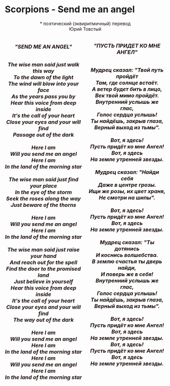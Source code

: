 # Scorpions - Send me an angel

<body style="background-image: url(img/Angel.jpg); background-size: 100%; background-repeat: no-repeat; background-position: top center;">
<center><font color='#1C0E0D'>
<audio src="music/send_me_an_angel.mp3" autoplay="autoplay"></audio>

<p> * поэтический (эквиритмичный) перевод<br>Юрий Товстый

<div class="text" style="column-count: 2; column-gap: 4%;column-width: 48%;">
  <h3><i><b>"SEND ME AN ANGEL"
  <p><br>The wise man said just walk this way<br>
To the dawn of the light<br>
The wind will blow into your face<br>
As the years pass you by<br>
Hear this voice from deep inside<br>
It's the call of your heart<br>
Close your eyes and your will find<br>
Passage out of the dark<br><br>
Here I am<br>
Will you send me an angel<br>
Here I am<br>
In the land of the morning star<br><br>
The wise man said just find your place<br>
In the eye of the storm<br>
Seek the roses along the way<br>
Just beware of the thorns<br><br>
Here I am<br>
Will you send me an angel<br>
Here I am<br>
In the land of the morning star<br><br>
The wise man said just raise your hand<br>
And reach out for the spell<br>
Find the door to the promised land<br>
Just believe in yourself<br>
Hear this voice from deep inside<br>
It's the call of your heart<br>
Close your eyes and your will find<br>
The way out of the dark<br><br>
Here I am<br>
Will you send me an angel<br>
Here I am<br>
In the land of the morning star<br>
Here I am<br>
Will you send me an angel<br>
Here I am<br>
In the land of the morning star<br>

<p><br>"ПУСТЬ ПРИДЕТ КО МНЕ АНГЕЛ"
<p><br>Мудрец сказал: "Твой путь пройдёт<br>
Там, где солнце встаёт.<br>
А ветер будет бить в лицо,<br>
Век твой мимо пройдёт.<br>
Внутренний услышь же глас,<br>
Голос сердца услышь!<br>
Ты найдёшь, закрыв глаза,<br>
Верный выход из тьмы".<br><br>
Вот, я здесь!<br>
Пусть придёт ко мне Ангел!<br>
Вот, я здесь<br>
На земле утренней звезды.<br><br>
Мудрец сказал: "Найди себя<br>
Даже в центре грозы.<br>
Ищи же розы, их цвет храня,<br>
Не смотри на шипы".<br><br>
Вот, я здесь!<br>
Пусть придёт ко мне Ангел!<br>
Вот, я здесь<br>
На земле утренней звезды.<br><br>
Мудрец сказал: "Ты дотянись<br>
И коснись волшебства.<br>
В землю счастья ты дверь найди,<br>
И поверь же в себя!<br>
Внутренний услышь же глас,<br>
Голос сердца услышь!<br>
Ты найдёшь, закрыв глаза,<br>
Верный выход из тьмы".<br><br>
Вот, я здесь!<br>
Пусть придёт ко мне Ангел!<br>
Вот, я здесь<br>
На земле утренней звезды.<br>
Вот, я здесь!<br>
Пусть придёт ко мне Ангел!<br>
Вот, я здесь<br>
На земле утренней звезды.<br>